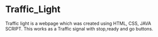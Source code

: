 # Traffic_Light
Traffic light is a webpage which was created using HTML, CSS, JAVA SCRIPT. This works as a Traffic signal with stop,ready and go buttons.
